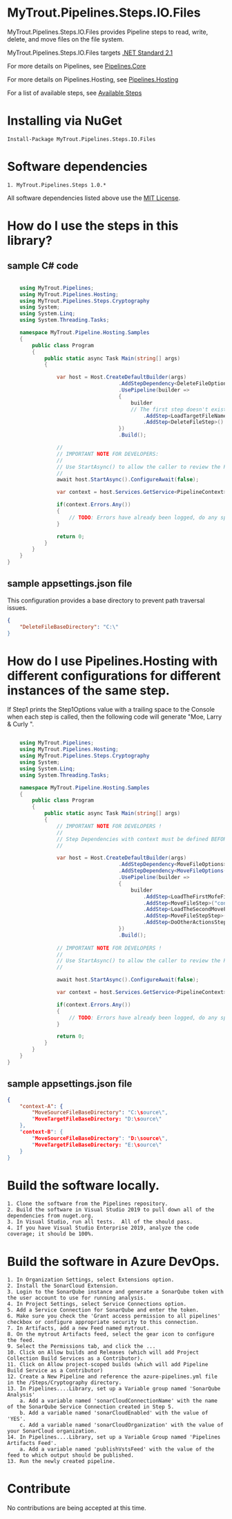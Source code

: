 # MyTrout.Pipelines.Steps.IO.Files

MyTrout.Pipelines.Steps.IO.Files provides Pipeline steps to read, write, delete, and move files on the file system.

MyTrout.Pipelines.Steps.IO.Files targets [.NET Standard 2.1](https://docs.microsoft.com/en-us/dotnet/standard/net-standard#net-implementation-support)

For more details on Pipelines, see [Pipelines.Core](../../Core/README.md)

For more details on Pipelines.Hosting, see [Pipelines.Hosting](../../Hosting/README.md)

For a list of available steps, see [Available Steps](../README.md)

# Installing via NuGet

    Install-Package MyTrout.Pipelines.Steps.IO.Files

# Software dependencies

    1. MyTrout.Pipelines.Steps 1.0.*

All software dependencies listed above use the [MIT License](https://licenses.nuget.org/MIT).

# How do I use the steps in this library?

## sample C# code

```csharp

    using MyTrout.Pipelines;
    using MyTrout.Pipelines.Hosting;
    using MyTrout.Pipelines.Steps.Cryptography
    using System;
    using System.Linq;
    using System.Threading.Tasks;

    namespace MyTrout.Pipeline.Hosting.Samples
    {
        public class Program
        {
            public static async Task Main(string[] args)
            {

                var host = Host.CreateDefaultBuilder(args)
                                    .AddStepDependency<DeleteFileOptions>()
                                    .UsePipeline(builder => 
                                    {
                                        builder
                                        // The first step doesn't exist and  must be user-provided.
                                            .AddStep<LoadTargetFileNameStep>()
                                            .AddStep<DeleteFileStep>()
                                    })
                                    .Build();

                //
                // IMPORTANT NOTE FOR DEVELOPERS:
                // 
                // Use StartAsync() to allow the caller to review the PipelineContext after execution.
                //
                await host.StartAsync().ConfigureAwait(false);

                var context = host.Services.GetService<PipelineContext>();

                if(context.Errors.Any())
                {
                    // TODO: Errors have already been logged, do any special error processing here.
                }

                return 0;
            }
        }
    }
}

```
## sample appsettings.json file

This configuration provides a base directory to prevent path traversal issues. 

```json
{
    "DeleteFileBaseDirectory": "C:\"
}
```

# How do I use Pipelines.Hosting with different configurations for different instances of the same step.

If Step1 prints the Step1Options value with a trailing space to the Console when each step is called, then the following code will generate "Moe, Larry & Curly ".

```csharp

    using MyTrout.Pipelines;
    using MyTrout.Pipelines.Hosting;
    using MyTrout.Pipelines.Steps.Cryptography
    using System;
    using System.Linq;
    using System.Threading.Tasks;

    namespace MyTrout.Pipeline.Hosting.Samples
    {
        public class Program
        {
            public static async Task Main(string[] args)
            {
                // IMPORTANT NOTE FOR DEVELOPERS !
                // 
                // Step Dependencies with context must be defined BEFORE UsePipelines() to load the dependencies correctly.
                //

                var host = Host.CreateDefaultBuilder(args)
                                    .AddStepDependency<MoveFileOptions>("context-A")
                                    .AddStepDependency<MoveFileOptions("context-B")
                                    .UsePipeline(builder => 
                                    {
                                        builder
                                            .AddStep<LoadTheFirstMofeFileLocationsStep>()
                                            .AddStep<MoveFileStep>("context-A")
                                            .AddStep<LoadTheSecondMoveFileLocationStep>()
                                            .AddStep<MoveFileStepStep>("context-B")
                                            .AddStep<DoOtherActionsStep>()
                                    })
                                    .Build();
                
                // IMPORTANT NOTE FOR DEVELOPERS !
                // 
                // Use StartAsync() to allow the caller to review the PipelineContext after execution.
                //

                await host.StartAsync().ConfigureAwait(false);

                var context = host.Services.GetService<PipelineContext>();

                if(context.Errors.Any())
                {
                    // TODO: Errors have already been logged, do any special error processing here.
                }

                return 0;
            }
        }
    }
}
```

## sample appsettings.json file

```json
{
    "context-A": {
        "MoveSourceFileBaseDirectory": "C:\source\",
        "MoveTargetFileBaseDirectory: "D:\source\"
    },
    "context-B": {
        "MoveSourceFileBaseDirectory": "D:\source\",
        "MoveTargetFileBaseDirectory: "E:\source\"
    }
}
```

# Build the software locally.
    1. Clone the software from the Pipelines repository.
    2. Build the software in Visual Studio 2019 to pull down all of the dependencies from nuget.org.
    3. In Visual Studio, run all tests.  All of the should pass.
    4. If you have Visual Studio Enterprise 2019, analyze the code coverage; it should be 100%.

# Build the software in Azure DevOps.
    1. In Organization Settings, select Extensions option.
    2. Install the SonarCloud Extension.
    3. Login to the SonarQube instance and generate a SonarQube token with the user account to use for running analysis.
    4. In Project Settings, select Service Connections option.
    5. Add a Service Connection for SonarQube and enter the token.
    6. Make sure you check the 'Grant access permission to all pipelines' checkbox or configure appropriate security to this connection.
    7. In Artifacts, add a new Feed named mytrout.
    8. On the mytrout Artifacts feed, select the gear icon to configure the feed.
    9. Select the Permissions tab, and click the ...
    10. Click on Allow builds and Releases (which will add Project Collection Build Services as a Contributor).
    11. Click on Allow project-scoped builds (which will add Pipeline Build Service as a Contributor)
    12. Create a New Pipeline and reference the azure-pipelines.yml file in the /Steps/Cryptography directory.
    13. In Pipelines....Library, set up a Variable group named 'SonarQube Analysis'
        a. Add a variable named 'sonarCloudConnectionName' with the name of the SonarQube Service Connection created in Step 5.
        b. Add a variable named 'sonarCloudEnabled' with the value of 'YES'.
        c. Add a variable named 'sonarCloudOrganization' with the value of your SonarCloud organization.
    14. In Pipelines....Library, set up a Variable Group named 'Pipelines Artifacts Feed'.
        a. Add a variable named 'publishVstsFeed' with the value of the feed to which output should be published.
    13. Run the newly created pipeline.

# Contribute
No contributions are being accepted at this time.